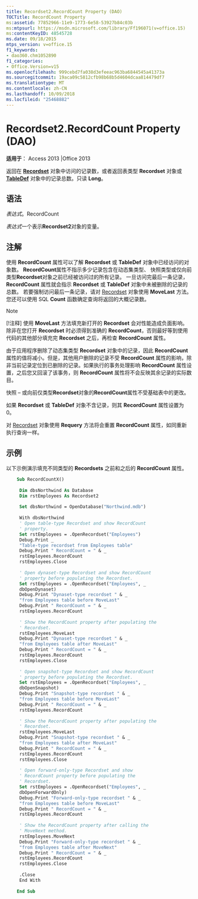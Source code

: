 ```yaml
---
title: Recordset2.RecordCount Property (DAO)
TOCTitle: RecordCount Property
ms:assetid: 77852966-11e9-1773-6e58-53927b84c03b
ms:mtpsurl: https://msdn.microsoft.com/library/Ff196071(v=office.15)
ms:contentKeyID: 48545728
ms.date: 09/18/2015
mtps_version: v=office.15
f1_keywords:
- dao360.chm1052890
f1_categories:
- Office.Version=v15
ms.openlocfilehash: 999cebd7fa038d3efeeac963ba6844545a41373a
ms.sourcegitcommit: 19aca09c5812cfb98b68b5d4604dcaa814479df7
ms.translationtype: MT
ms.contentlocale: zh-CN
ms.lasthandoff: 10/09/2018
ms.locfileid: "25468882"
---
```

# <a name="recordset2recordcount-property-dao"></a>Recordset2.RecordCount Property (DAO)


**适用于**： Access 2013 |Office 2013

返回在 **[Recordset](recordset-object-dao.md)** 对象中访问的记录数，或者返回表类型 **Recordset** 对象或 **[TableDef](tabledef-object-dao.md)** 对象中的记录总数。只读 **Long**。

## <a name="syntax"></a>语法

*表达式*。RecordCount

*表达式*一个表示**Recordset2**对象的变量。

## <a name="remarks"></a>注解

使用 **RecordCount** 属性可以了解 **Recordset** 或 **TableDef** 对象中已经访问的对象数。 **RecordCount**属性不指示多少记录包含在动态集类型、 快照类型或仅向前类型**Recordset**对象之前已经被访问过的所有记录。 一旦访问完最后一条记录， **RecordCount** 属性就会指示 **Recordset** 或 **TableDef** 对象中未被删除的记录的总数。 若要强制访问最后一条记录，请对 [Recordset](recordset2-movelast-method-dao.md) 对象使用 ****MoveLast**** 方法。 您还可以使用 SQL **Count** 函数确定查询将返回的大概记录数。


> [!NOTE]
> <P>[!注释] 使用 <STRONG>MoveLast</STRONG> 方法填充新打开的 <STRONG>Recordset</STRONG> 会对性能造成负面影响。除非在您打开 <STRONG>Recordset</STRONG> 时必须得到准确的 <STRONG>RecordCount</STRONG>，否则最好等到使用代码的其他部分填充完 <STRONG>Recordset</STRONG> 之后，再检查 <STRONG>RecordCount</STRONG> 属性。</P>



由于应用程序删除了动态集类型 **Recordset** 对象中的记录，因此 **RecordCount** 属性的值将减小。但是，其他用户删除的记录不受 **RecordCount** 属性的影响，除非当前记录定位到已删除的记录。如果执行的事务处理影响 **RecordCount** 属性设置，之后您又回滚了该事务，则 **RecordCount** 属性将不会反映其余记录的实际数目。

快照 – 或向前仅类型**Recordset**对象的**RecordCount**属性不受基础表中的更改。

如果 **Recordset** 或 **TableDef** 对象不含记录，则其 **RecordCount** 属性设置为 0。

对 [Recordset](recordset2-requery-method-dao.md) 对象使用 ****Requery**** 方法将会重置 **RecordCount** 属性，如同重新执行查询一样。

## <a name="example"></a>示例

以下示例演示填充不同类型的 **Recordsets** 之前和之后的 **RecordCount** 属性。

```vb
    Sub RecordCountX() 
     
     Dim dbsNorthwind As Database 
     Dim rstEmployees As Recordset2 
     
     Set dbsNorthwind = OpenDatabase("Northwind.mdb") 
     
     With dbsNorthwind 
     ' Open table-type Recordset and show RecordCount 
     ' property. 
     Set rstEmployees = .OpenRecordset("Employees") 
     Debug.Print _ 
     "Table-type recordset from Employees table" 
     Debug.Print " RecordCount = " & _ 
     rstEmployees.RecordCount 
     rstEmployees.Close 
     
     ' Open dynaset-type Recordset and show RecordCount 
     ' property before populating the Recordset. 
     Set rstEmployees = .OpenRecordset("Employees", _ 
     dbOpenDynaset) 
     Debug.Print "Dynaset-type recordset " & _ 
     "from Employees table before MoveLast" 
     Debug.Print " RecordCount = " & _ 
     rstEmployees.RecordCount 
     
     ' Show the RecordCount property after populating the 
     ' Recordset. 
     rstEmployees.MoveLast 
     Debug.Print "Dynaset-type recordset " & _ 
     "from Employees table after MoveLast" 
     Debug.Print " RecordCount = " & _ 
     rstEmployees.RecordCount 
     rstEmployees.Close 
     
     ' Open snapshot-type Recordset and show RecordCount 
     ' property before populating the Recordset. 
     Set rstEmployees = .OpenRecordset("Employees", _ 
     dbOpenSnapshot) 
     Debug.Print "Snapshot-type recordset " & _ 
     "from Employees table before MoveLast" 
     Debug.Print " RecordCount = " & _ 
     rstEmployees.RecordCount 
     
     ' Show the RecordCount property after populating the 
     ' Recordset. 
     rstEmployees.MoveLast 
     Debug.Print "Snapshot-type recordset " & _ 
     "from Employees table after MoveLast" 
     Debug.Print " RecordCount = " & _ 
     rstEmployees.RecordCount 
     rstEmployees.Close 
     
     ' Open forward-only-type Recordset and show 
     ' RecordCount property before populating the 
     ' Recordset. 
     Set rstEmployees = .OpenRecordset("Employees", _ 
     dbOpenForwardOnly) 
     Debug.Print "Forward-only-type recordset " & _ 
     "from Employees table before MoveLast" 
     Debug.Print " RecordCount = " & _ 
     rstEmployees.RecordCount 
     
     ' Show the RecordCount property after calling the 
     ' MoveNext method. 
     rstEmployees.MoveNext 
     Debug.Print "Forward-only-type recordset " & _ 
     "from Employees table after MoveNext" 
     Debug.Print " RecordCount = " & _ 
     rstEmployees.RecordCount 
     rstEmployees.Close 
     
     .Close 
     End With 
     
    End Sub
```
